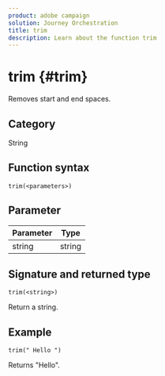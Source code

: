 ```yaml
---
product: adobe campaign
solution: Journey Orchestration
title: trim
description: Learn about the function trim
---
```


# trim {#trim}

Removes start and end spaces.

## Category

String

## Function syntax

`trim(<parameters>)`

## Parameter

| Parameter | Type             |
|-----------|------------------|
| string   | string |

## Signature and returned type

`trim(<string>)`

Return a string.

## Example

`trim(" Hello ")`

Returns "Hello".
